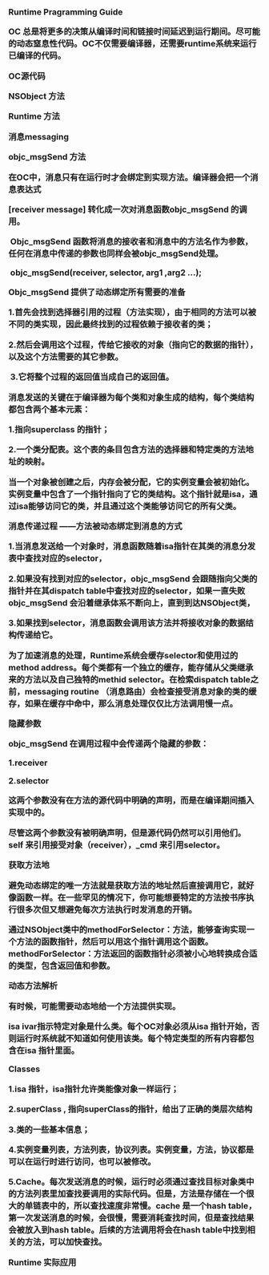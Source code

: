 <h3>Runtime Pragramming Guide<h>

OC  总是将更多的决策从编译时间和链接时间延迟到运行期间。尽可能的动态窒息性代码。OC不仅需要编译器，还需要runtime系统来运行已编译的代码。

OC源代码

NSObject 方法

Runtime 方法

消息messaging

objc_msgSend 方法

​	在OC中，消息只有在运行时才会绑定到实现方法。编译器会把一个消息表达式

[receiver message] 转化成一次对消息函数objc_msgSend 的调用。

​	Objc_msgSend 函数将消息的接收者和消息中的方法名作为参数，任何在消息中传递的参数也同样会被objc_msgSend处理。

​	objc_msgSend(receiver, selector, arg1 ,arg2 …);

Objc_msgSend 提供了动态绑定所有需要的准备

​	1.首先会找到选择器引用的过程（方法实现），由于相同的方法可以被不同的类实现，因此最终找到的过程依赖于接收者的类；

​	2.然后会调用这个过程，传给它接收的对象（指向它的数据的指针），以及这个方法需要的其它参数。

​	3.它将整个过程的返回值当成自己的返回值。

消息发送的关键在于编译器为每个类和对象生成的结构，每个类结构都包含两个基本元素：

1.指向superclass 的指针；

2.一个类分配表。这个表的条目包含方法的选择器和特定类的方法地址的映射。

当一个对象被创建之后，内存会被分配，它的实例变量会被初始化。实例变量中包含了一个指针指向了它的类结构。这个指针就是isa，通过isa能够访问它的类，并且通过这个类能够访问它的所有父类。



消息传递过程 ——方法被动态绑定到消息的方式

1.当消息发送给一个对象时，消息函数随着isa指针在其类的消息分发表中查找对应的selector，

2.如果没有找到对应的selector，objc_msgSend 会跟随指向父类的指针并在其dispatch table中查找对应的selector，如果一直失败objc_msgSend 会沿着继承体系不断向上，直到到达NSObject类，

3.如果找到selector，消息函数会调用该方法并将接收对象的数据结构传递给它。

为了加速消息的处理，Runtime系统会缓存selector和使用过的method address。每个类都有一个独立的缓存，能存储从父类继承来的方法以及自己独特的methid selector。在检索dispatch table之前，messaging routine （消息路由）会检查接受消息对象的类的缓存，如果在缓存中命中，那么消息处理仅仅比方法调用慢一点。



隐藏参数

objc_msgSend 在调用过程中会传递两个隐藏的参数：

1.receiver

2.selector

这两个参数没有在方法的源代码中明确的声明，而是在编译期间插入实现中的。

尽管这两个参数没有被明确声明，但是源代码仍然可以引用他们。self 来引用接受对象（receiver），_cmd 来引用selector。



获取方法地

避免动态绑定的唯一方法就是获取方法的地址然后直接调用它，就好像函数一样。在一些罕见的情况下，你可能想要特定的方法按书序执行很多次但又想避免每次方法执行时发消息的开销。

通过NSObject类中的methodForSelector：方法，能够查询实现一个方法的函数指针，然后可以用这个指针调用这个函数。methodForSelector：方法返回的函数指针必须被小心地转换成合适的类型，包含返回值和参数。



动态方法解析

有时候，可能需要动态地给一个方法提供实现。



isa ivar指示特定对象是什么类。每个OC对象必须从isa 指针开始，否则运行时系统就不知道如何使用该类。每个特定类型的所有内容都包含在isa 指针里面。



Classes 

1.isa 指针，isa指针允许类能像对象一样运行；

2.superClass , 指向superClass的指针，给出了正确的类层次结构

3.类的一些基本信息；

4.实例变量列表，方法列表，协议列表。实例变量，方法，协议都是可以在运行时进行访问，也可以被修改。

5.Cache。每次发送消息的时候，运行时必须通过查找目标对象类中的方法列表里加查找要调用的实际代码。但是，方法是存储在一个很大的单链表中的，所以查找速度非常慢。cache 是一个hash table，第一次发送消息的时候，会很慢，需要消耗查找时间，但是查找结果会被放入到hash table。后续的方法调用将会在hash table中找到相关的方法，可以加快查找。



Runtime 实际应用

​	